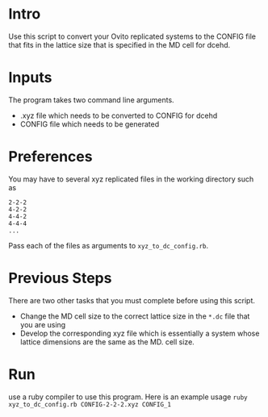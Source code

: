 # Intro
Use this script to convert your Ovito replicated systems to the CONFIG file that fits in the lattice size that is specified in the MD cell for dcehd.

# Inputs
The program takes two command line arguments.

+ .xyz file which needs to be converted to CONFIG for dcehd
+ CONFIG file which needs to be generated

# Preferences
You may have to several xyz replicated files in the working directory such as
```
2-2-2
4-2-2
4-4-2
4-4-4
...
```
Pass each of the files as arguments to `xyz_to_dc_config.rb`.

# Previous Steps
There are two other tasks that you must complete before using this script. 

+ Change the MD cell size to the correct lattice size in the `*.dc` file that you are using
+ Develop the corresponding xyz file which is essentially a system whose lattice dimensions are the same as the MD. cell size.

# Run
use a ruby compiler to use this program. Here is an example usage `ruby xyz_to_dc_config.rb CONFIG-2-2-2.xyz CONFIG_1`